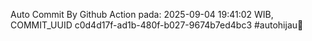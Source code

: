 Auto Commit By Github Action pada: 2025-09-04 19:41:02 WIB, COMMIT_UUID c0d4d17f-ad1b-480f-b027-9674b7ed4bc3 #autohijau🗿
